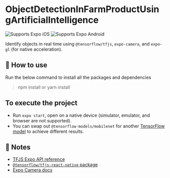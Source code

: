 # ObjectDetectionInFarmProductUsingArtificialIntelligence

<p>
  <!-- iOS -->
  <img alt="Supports Expo iOS" longdesc="Supports Expo iOS" src="https://img.shields.io/badge/iOS-4630EB.svg?style=flat-square&logo=APPLE&labelColor=999999&logoColor=fff" />
  <!-- Android -->
  <img alt="Supports Expo Android" longdesc="Supports Expo Android" src="https://img.shields.io/badge/Android-4630EB.svg?style=flat-square&logo=ANDROID&labelColor=A4C639&logoColor=fff" />
</p>

Identify objects in real time using `@tensorflow/tfjs`, `expo-camera`, and `expo-gl` (for native acceleration).

## 🚀 How to use
Run the below command to install all the packages and dependencies 
>  npm install or yarn install 
## To execute the project
- Run `expo start`, open on a native device (simulator, emulator, and browser are not supported).
- You can swap out `@tensorflow-models/mobilenet` for another [TensorFlow model](https://github.com/tensorflow/models/blob/master/research/slim/nets/mobilenet_v1.md) to achieve different results.

## 📝 Notes

- [TFJS Expo API reference](https://js.tensorflow.org/api_react_native/latest/#Media-Camera)
- [`@tensorflow/tfjs-react-native` package](https://www.npmjs.com/package/@tensorflow/tfjs-react-native)
- [Expo Camera docs](https://docs.expo.dev/versions/latest/sdk/camera/)
